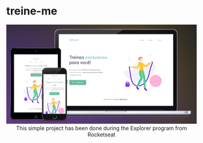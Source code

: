 # treine-me
<img src="https://raw.githubusercontent.com/forigo/treine-me/main/github/preview.png"/>
<center>This simple project has been done during the Explorer program from Rocketseat</center>
